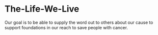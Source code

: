 # The-Life-We-Live
Our goal is to be able to supply the word out to others about our cause to support foundations in our reach to save people with cancer.
